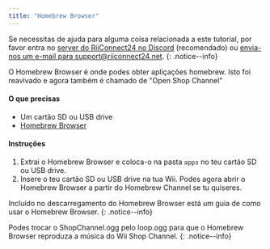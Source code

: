 ```yaml
---
title: "Homebrew Browser"
---
```


Se necessitas de ajuda para alguma coisa relacionada a este tutorial, por favor entra no [server do RiiConnect24 no Discord](https://discord.gg/b4Y7jfD) (recomendado) ou [envia-nos um e-mail para support@riiconnect24.net](mailto:support@riiconnect24.net).
{: .notice--info}

O Homebrew Browser é onde podes obter apliçações homebrew. Isto foi reavivado e agora também é chamado de "Open Shop Channel"

#### O que precisas
* Um cartão SD ou USB drive
* [Homebrew Browser](/assets/files/homebrew_browser_v0.3.9e.zip)

#### Instruções

1. Extrai o Homebrew Browser e coloca-o na pasta `apps` no teu cartão SD ou USB drive.
2. Insere o teu cartão SD ou USB drive na tua Wii. Podes agora abrir o Homebrew Browser a partir do Homebrew Channel se tu quiseres.

Incluído no descarregamento do Homebrew Browser está um guia de como usar o Homebrew Browser.
{: .notice--info}

Podes trocar o ShopChannel.ogg pelo loop.ogg para que o Homebrew Browser reproduza a música do Wii Shop Channel.
{: .notice--info}

